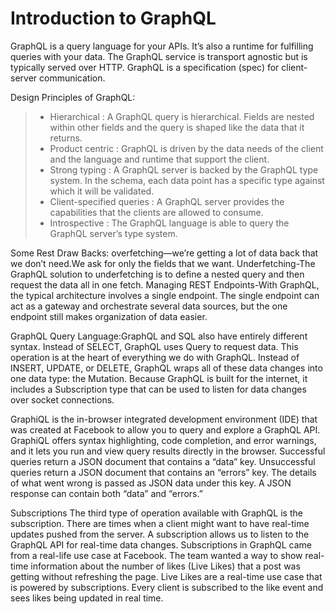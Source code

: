 <h1 id="header-1">Introduction to GraphQL</h1>

GraphQL is a query language for your APIs. It’s also a runtime for fulfilling queries with your data. The GraphQL service is transport agnostic but is typically served over HTTP.
GraphQL is a specification (spec) for client-server communication.

Design Principles of GraphQL:
<blockquote>
  <ul>
   <li>Hierarchical : A GraphQL query is hierarchical. Fields are nested within other fields and the query is shaped like the data that it returns.</li>
   <li>Product centric : GraphQL is driven by the data needs of the client and the language and runtime that support the client.</li>
   <li>Strong typing : A GraphQL server is backed by the GraphQL type system. In the schema, each data point has a specific type against which it will be validated.</li>
   <li>Client-specified queries : A GraphQL server provides the capabilities that the clients are allowed to consume.</li>
   <li>Introspective : The GraphQL language is able to query the GraphQL server’s type system.</li>
  </ul>  
</blockquote>

Some Rest Draw Backs:
overfetching—we’re getting a lot of data back that we don’t need.We ask for only the fields that we want.
Underfetching-The GraphQL solution to underfetching is to define a nested query and then request the data all in one fetch.
Managing REST Endpoints-With GraphQL, the typical architecture involves a single endpoint. The single endpoint can act as a gateway and orchestrate several data sources, but the one endpoint still makes organization of data easier.

GraphQL Query Language:GraphQL and SQL also have entirely different syntax. Instead of SELECT, GraphQL uses Query to request data. This operation is at the heart of everything we do with GraphQL. Instead of INSERT, UPDATE, or DELETE, GraphQL wraps all of these data changes into one data type: the Mutation. Because GraphQL is built for the internet, it includes a Subscription type that can be used to listen for data changes over socket connections.

GraphiQL is the in-browser integrated development environment (IDE) that was created at Facebook to allow you to query and explore a GraphQL API. GraphiQL offers syntax highlighting, code completion, and error warnings, and it lets you run and view query results directly in the browser. 
Successful queries return a JSON document that contains a “data” key. Unsuccessful queries return a JSON document that contains an “errors” key. The details of what went wrong is passed as JSON data under this key. A JSON response can contain both “data” and “errors.”

Subscriptions
The third type of operation available with GraphQL is the subscription. There are times when a client might want to have real-time updates pushed from the server. A subscription allows us to listen to the GraphQL API for real-time data changes.
Subscriptions in GraphQL came from a real-life use case at Facebook. The team wanted a way to show real-time information about the number of likes (Live Likes) that a post was getting without refreshing the page. Live Likes are a real-time use case that is powered by subscriptions. Every client is subscribed to the like event and sees likes being updated in real time.
